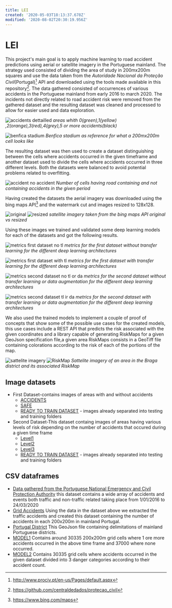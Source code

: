 ```yaml
---
title: LEI
created: '2020-05-03T18:13:37.678Z'
modified: '2020-08-02T20:30:19.956Z'
---
```


# LEI
This project's main goal is to apply machine learning to road accident predictions using aerial or satellite imagery in the Portuguese mainland. The strategy used consisted of dividing the area of study in 200mx200m squares and use the data taken from the <em>Autoridade Nacional da Proteção Civil</em>(Portugal)[^1] API and downloaded using the tools made available in this repository[^2].
The data gathered consisted of occurrences of various accidents in the Portuguese mainland from early 2016 to march 2020. The incidents not directly related to road accident risk were removed from the gathered dataset and the resulting dataset was cleaned and processed to allow for easier used and data exploration.

![accidents dettailled](imgs/accidents_datailled.png)
*areas whith 0(green),1(yellow) ,2(orange),3(red),4(grey),5 or more accidents(black)*

![benfica stadium](imgs/stadium-grid-example.png)
*Benfica stadium as reference for what a 200mx200m cell looks like*

The resulting dataset was then used to create a dataset distinguishing between the cells where accidents occurred in the given timeframe and another dataset used to divide the cells where accidents occurred in three different levels. Both the datasets were balanced to avoid potential problems related to overfitting. 

![accident no accident](imgs/other_road.png)
*Number of cells having road containing and not containing accidents in the given period*

Having created the datasets the aerial imagery was downloaded using the bing maps API[^3] and the watermark cut and images resized to 128x128.


![original](imgs/original.png) ![resized](imgs/resized.jpg)
*satellite imagery taken from the bing maps API original vs resized*

Using these images we trained and validated some deep learning models for each of the datasets and got the following results.

![metrics first dataset no tl](imgs/metrics-d1-ntl.png)
*metrics for the first dataset without transfer learning for the different deep learning architectures*


![metrics first dataset with tl](imgs/metrics-d1-tl.png)
*metrics for the first dataset with transfer learning for the different deep learning architectures*



![metrics second dataset no tl or da](imgs/metrics-d2-ntl.png)
*metrics for the second dataset without transfer learning or data augmentation for the different deep learning architectures*


![metrics second dataset tl ir da](imgs/metrics-d2-datl.png)
*metrics for the second dataset with transfer learning or data augmentation for the different deep learning architectures*





We also used the trained models to implement a couple of proof of concepts that show some of the possible use cases for the created models, this use cases include a REST API that predicts the risk associated with the given coordinates and a library capable of generating RiskMaps for a given GeoJson specification file,a given area RiskMaps consists in a GeoTiff file containing colorations according to the risk of each of the portions of the map.


![sattelite imagery](imgs/braga_satellite.png) ![RiskMap](imgs/braga_riskmap.png)
*Sattelite imagery of an area in the Braga district and its associated RiskMap*

[^1]:http://www.prociv.pt/en-us/Pages/default.aspx
[^2]:https://github.com/centraldedados/protecao_civil
[^3]:https://www.bing.com/maps


## Image datasets
+ First Dataset-contains images of areas with and without accidents
  + [ACCIDENTS](https://drive.google.com/open?id=1eZD8lV-gBML8tAkEMPHU8T52cFtBLr79)
  + [SAFE](https://drive.google.com/open?id=1S17bGUjrhr_VWDlPLpXLXQcqp66xc_Rg)
  + [READY TO TRAIN DATASET](https://drive.google.com/file/d/1EKxK7JfHm3YCJq6BBAHP1cNMp5uNhryI/view?usp=sharing) - images already separated into testing and training folders
+ Second Dataset-This dataset containg images of areas having various levels of risk depending on the number of accidents that occured during a given time frame
  + [Level1](https://drive.google.com/open?id=1nWbAyEYpG1wJLyF3dPPmllQyhvvQXQlX)
  + [Level2](https://drive.google.com/open?id=1jpADDXi2ldW3vGW9GUadsMDfhkMT_kOw)
  + [Level3](https://drive.google.com/open?id=1eNcOVIlH17zaIAGixlfYxei9iC45vSSS)
  + [READY TO TRAIN DATASET](https://drive.google.com/file/d/1Nn06pTEu9YdxRkiLoi-IqSPG8L7UFCvj/view?usp=sharing) - images already separated into testing and training folders


## CSV dataframes
+ [Data gathered from the Portuguese National Emergency and Civil Protection Authority](https://drive.google.com/file/d/1teptrQVC6wLZLk-3Njc4XSONLEpYd5-J/view?usp=sharing) this dataset contains a wide array of accidents and events both traffic and non-traffic related taking place from 1/01/2016 to 24/03/2020
+ [Grid Accidents](https://drive.google.com/file/d/178s7Y8AG7z0OBLHkceR3XiBNX543PzRs/view?usp=sharing) Using the data in the dataset above we extracted the traffic accidents and created this dataset containing the number of accidents in each 200x200m in mainland Portugal.
+ [Portugal District](https://idealista.carto.com/tables/distritos_portugal/public) This GeoJson file containing delimitations of mainland Portuguese districts.
+ [MODEL1](https://drive.google.com/file/d/1QF5vVQ13BBjT6vR7PNIMry7fpgWXBbQS/view?usp=sharing) Contains around 30335 200x200m  grid cells where 1 ore more accidents occurred in the above time frame and 37000 where none occurred.
+ [MODEL2](https://drive.google.com/file/d/12LRtOOdTz66E_K7Fo6Jl1VL6Da76M3mi/view?usp=sharing) Contains 30335 grid cells where accidents occurred in the given dataset divided into 3 danger categories according to their accident count.
